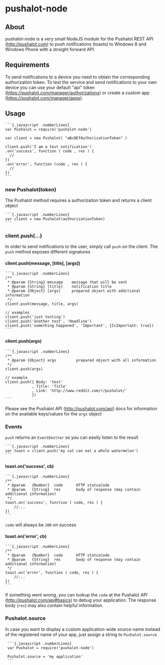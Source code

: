 # pushalot-node #

## About #
pushalot-node is a very small NodeJS module for the Pushalot REST API (http://pushalot.com) to push notifications (toasts) to Windows 8 and Windows Phone with a straight forward API.

## Requirements #
To send notifications to a device you need to obtain the corresponding authorization token. To test the service and send notifications to your own device you can use your default "api" token (https://pushalot.com/manager/authorizations) or create a custom app (https://pushalot.com/manager/apps).

## Usage #
    ```{.javascript .numberLines}
    var Pushalot = require('pushalot-node')

    var client = new Pushalot( "aBcDEfAuthorizationToken" )

    client.push('I am a test notification')
    .on('success', function ( code , res ) {
      //
    })
    .on('error', function (code , res ) {
      //
    })
    ```

### new Pushalot(token) #
The Pushalot method requires a authorization token and returns a client object

    ```{.javascript .numberLines}
    var client = new Pushalot(authorizationToken)
    ```

### client.push(...) #
In order to send notifications to the user, simply call `push` on the client.
The `push` method exposes different signatures

#### client.push(message, [title], [args]) #

    ```{.javascript .numberLines}
    /**
     * @param {String} message    message that will be sent
     * @param {String} [title]    notification title
     * @param {Object} [args]     prepared object with additional information
     */
    client.push(message, title, args)

    // examples
    client.push('just testing')
    client.push('another test', 'Headline')
    client.push('something happened', 'Important', {IsImportant: true})
    ```

#### client.push(args) ##

    ```{.javascript .numberLines}
    /**
     * @param {Object} args         prepared object with all information
     */
    client.push(args)

    // example
    client.push({ Body: 'text'
                , Title: 'Title'
                , Link: 'http://www.reddit.com/r/pushalot/'
                })
    ``` 

Please see the Pushalot API (http://pushalot.com/api) docs for information on the available keys/values for the `args` object

### Events #
`push` returns an `EventEmitter` so you can easily listen to the result

    ```{.javascript .numberLines}
    var toast = client.push('my cat can eat a whole watermelon')
    ```

#### toast.on('success', cb) #
    ```{.javascript .numberLines}
    /**
     * @param   {Number}  code      HTTP statusCode
     * @param   {String}  res       body of response (may contain additional information)
     */
    toast.on('success', function ( code, res ) {
        //...
    })
    ```

`code` will always be `200` on success
#### toast.on('error', cb) #
    ```{.javascript .numberLines}
    /**
     * @param   {Number}  code      HTTP statusCode
     * @param   {String}  res       body of response (may contain additional information)
     */
    toast.on('error', function ( code, res ) {
        //...
    })
    ```

If something went wrong, you can lookup the `code` at the Pushalot API (http://pushalot.com/api#basics) to debug your application. The response body (`res`) may also contain helpful information.

### Pushalot.source #
In case you want to display a custom application-wide source name instead of the registered name of your app, just assign a string to `Pushalot.source`

     ```{.javascript .numberLines}
     var Pushalot = require('pushalot-node')

     Pushalot.source = 'my application'
     ``` 
